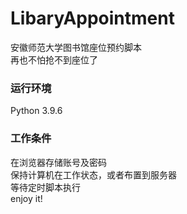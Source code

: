 # LibaryAppointment
安徽师范大学图书馆座位预约脚本</br>再也不怕抢不到座位了

### 运行环境
Python 3.9.6 

### 工作条件
在浏览器存储账号及密码</br>保持计算机在工作状态，或者布置到服务器</br>等待定时脚本执行</br>enjoy it!
